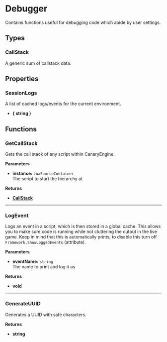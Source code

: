 # Debugger

Contains functions useful for debugging code which abide by user settings.

## Types

### CallStack <Badge type="tip" text="private" />

A generic sum of callstack data.

## Properties

### SessionLogs

A list of cached logs/events for the current environment.

* **{ string }**

## Functions

### GetCallStack

Gets the call stack of any script within CanaryEngine.

**Parameters**

* **instance:** `LuaSourceContainer`\
The script to start the hierarchy at

**Returns**

* **[CallStack](#callstack)**

---

### LogEvent

Logs an event in a script, which is then stored in a global cache. This allows you to make sure code is running while not cluttering the output in the live game. Keep in mind that this is automatically prints; to disable this turn off `Framework.ShowLoggedEvents` (attribute).

**Parameters**

* **eventName:** `string`\
The name to print and log it as

**Returns**

* **void**

---

### GenerateUUID

Generates a UUID with safe characters.

**Returns**

* **string**